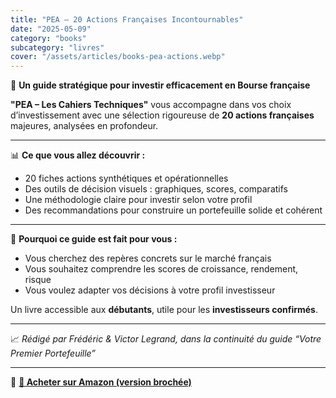 ```yaml
---
title: "PEA – 20 Actions Françaises Incontournables"
date: "2025-05-09"
category: "books"
subcategory: "livres"
cover: "/assets/articles/books-pea-actions.webp"
---
```


📘 **Un guide stratégique pour investir efficacement en Bourse française**

**"PEA – Les Cahiers Techniques"** vous accompagne dans vos choix d’investissement avec une sélection rigoureuse de **20 actions françaises** majeures, analysées en profondeur.

---

📊 **Ce que vous allez découvrir :**

- 20 fiches actions synthétiques et opérationnelles
- Des outils de décision visuels : graphiques, scores, comparatifs
- Une méthodologie claire pour investir selon votre profil
- Des recommandations pour construire un portefeuille solide et cohérent

---

🎯 **Pourquoi ce guide est fait pour vous :**

- Vous cherchez des repères concrets sur le marché français
- Vous souhaitez comprendre les scores de croissance, rendement, risque
- Vous voulez adapter vos décisions à votre profil investisseur

Un livre accessible aux **débutants**, utile pour les **investisseurs confirmés**.

---

📈 *Rédigé par Frédéric & Victor Legrand, dans la continuité du guide “Votre Premier Portefeuille”*

---

🔗 **[📖 Acheter sur Amazon (version brochée)](https://www.amazon.fr/dp/B0DR2S7GG6)**

